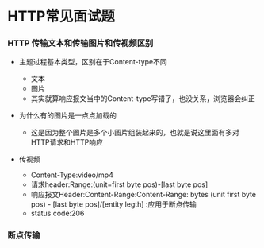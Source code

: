 HTTP常见面试题
======

### HTTP 传输文本和传输图片和传视频区别
- 主题过程基本类型，区别在于Content-type不同
    - 文本
    - 图片
    - 其实就算响应报文当中的Content-type写错了，也没关系，浏览器会纠正
      
- 为什么有的图片是一点点加载的
    - 这是因为整个图片是多个小图片组装起来的，也就是说这里面有多对HTTP请求和HTTP响应
  

- 传视频
  - Content-Type:video/mp4
  - 请求header:Range:(unit=first byte pos)-[last byte pos]
  - 响应报文Header:Content-Range:Content-Range: bytes (unit first byte pos) - [last byte pos]/[entity legth]    :应用于断点传输
  - status code:206
### 断点传输
